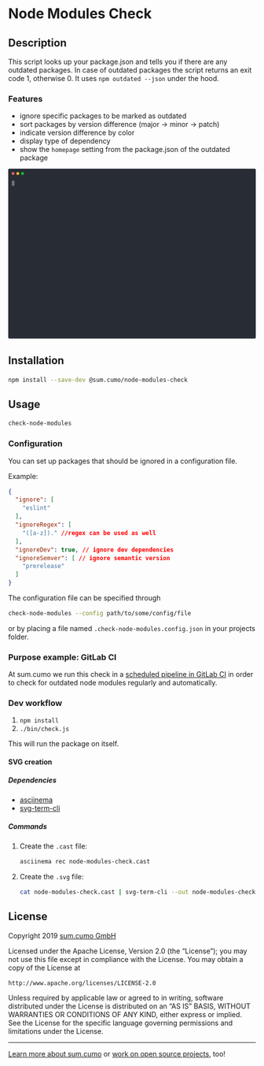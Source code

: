 # Node Modules Check

## Description

This script looks up your package.json and tells you if there are any outdated packages. In case of outdated packages the script returns an exit code 1, otherwise 0. It uses `npm outdated --json` under the hood.

### Features

* ignore specific packages to be marked as outdated
* sort packages by version difference (major → minor → patch)
* indicate version difference by color
* display type of dependency
* show the `homepage` setting from the package.json of the outdated package

<p align="center">
  <img width="800" src="docs/assets/node-modules-check.svg">
</p>

## Installation

```bash
npm install --save-dev @sum.cumo/node-modules-check
```

## Usage

```bash
check-node-modules
```

### Configuration

You can set up packages that should be ignored in a configuration file.

Example:

```json
{
  "ignore": [
    "eslint"
  ],
  "ignoreRegex": [
    "([a-z])." //regex can be used as well
  ],
  "ignoreDev": true, // ignore dev dependencies
  "ignoreSemver": [ // ignore semantic version
    "prerelease"
  ]
}
```

The configuration file can be specified through

```bash
check-node-modules --config path/to/some/config/file
```

or by placing a file named `.check-node-modules.config.json` in your projects folder.

### Purpose example: GitLab CI

At sum.cumo we run this check in a [scheduled pipeline in GitLab CI](https://docs.gitlab.com/ee/user/project/pipelines/schedules.html) in order to check for outdated node modules regularly and automatically.

### Dev workflow

1. `npm install`  
1. `./bin/check.js`

This will run the package on itself.

#### SVG creation

##### Dependencies

- [asciinema](https://github.com/asciinema/asciinema)
- [svg-term-cli](https://github.com/marionebl/svg-term-cli)

##### Commands

1. Create the `.cast` file:  
    ```bash
    asciinema rec node-modules-check.cast
    ```
1. Create the `.svg` file:  
    ```bash
    cat node-modules-check.cast | svg-term-cli --out node-modules-check.svg --profile=Seti --height=30 --width=100 --term iterm2 --window
    ```

## License

Copyright 2019 [sum.cumo GmbH](https://www.sumcumo.com/)

Licensed under the Apache License, Version 2.0 (the “License”); you may not use this file except in compliance with the License. You may obtain a copy of the License at

    http://www.apache.org/licenses/LICENSE-2.0

Unless required by applicable law or agreed to in writing, software distributed under the License is distributed on an “AS IS” BASIS, WITHOUT WARRANTIES OR CONDITIONS OF ANY KIND, either express or implied. See the License for the specific language governing permissions and limitations under the License.

----

[Learn more about sum.cumo](https://www.sumcumo.com/en/) or [work on open source projects](https://www.sumcumo.com/jobs/), too!
